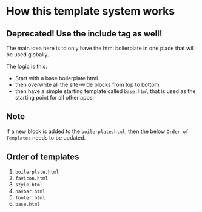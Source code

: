 # How this template system works

## Deprecated! Use the include tag as well!

The main idea here is to only have the html boilerplate in one place that will be used globally.

The logic is this:

- Start with a base boilerplate html.
- then overwrite all the site-wide blocks from top to bottom
- then have a simple starting template called `base.html` that is used as the starting point for all other apps.

## Note

If a new block is added to the `boilerplate.html`, then the below `Order of Templates` needs to be updated.

## Order of templates

1. `boilerplate.html`
1. `favicon.html`
1. `style.html`
1. `navbar.html`
1. `footer.html`
1. `base.html`
